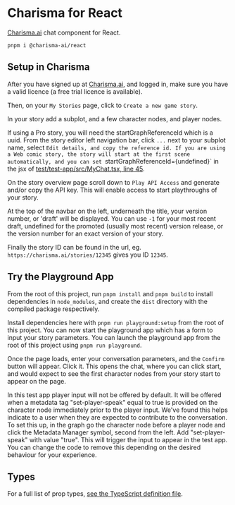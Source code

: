 # Charisma for React

[Charisma.ai](https://charisma.ai) chat component for React.

```
pnpm i @charisma-ai/react
```

## Setup in Charisma

After you have signed up at [Charisma.ai](https://charisma.ai), and logged in, make sure you have a valid licence (a free trial licence is available).

Then, on your `My Stories` page, click to `Create a new game story`.

In your story add a subplot, and a few character nodes, and player nodes.

If using a Pro story, you will need the startGraphReferenceId which is a uuid. From the story editor left navigation bar, click `...` next to your subplot name, select `Edit details, and copy the reference id. If you are using a Web comic story, the story will start at the first scene automatically, and you can set `startGraphReferenceId={undefined}` in the jsx of [test/test-app/src/MyChat.tsx, line 45](https://github.com/charisma-ai/charisma-react/blob/main/test/test-app/src/MyChat.tsx#L45).

On the story overview page scroll down to `Play API Access` and generate and/or copy the API key. This will enable access to start playthroughs of your story.

At the top of the navbar on the left, underneath the title, your version number, or 'draft' will be displayed. You can use `-1` for your most recent draft, undefined for the promoted (usually most recent) version release, or the version number for an exact version of your story.

Finally the story ID can be found in the url, eg. `https://charisma.ai/stories/12345` gives you ID `12345`.

## Try the Playground App

From the root of this project, run `pnpm install` and `pnpm build` to install dependencies in `node_modules`, and create the `dist` directory with the compiled package respectively.

Install dependencies here with `pnpm run playground:setup` from the root of this project. You can now start the playground app which has a form to input your story parameters. You can launch the playground app from the root of this project using `pnpm run playground`.

Once the page loads, enter your conversation parameters, and the `Confirm` button will appear. Click it. This opens the chat, where you can click start, and would expect to see the first character nodes from your story start to appear on the page.

In this test app player input will not be offered by default. It will be offered when a metadata tag "set-player-speak" equal to true is provided on the character node immediately prior to the player input. We've found this helps indicate to a user when they are expected to contribute to the conversation. To set this up, in the graph go the character node before a player node and click the Metadata Manager symbol, second from the left. Add "set-player-speak" with value "true". This will trigger the input to appear in the test app. You can change the code to remove this depending on the desired behaviour for your experience.

## Types

For a full list of prop types, [see the TypeScript definition file](dist/index.d.ts).
